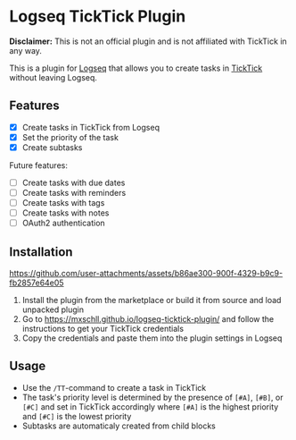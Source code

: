 # Logseq TickTick Plugin

**Disclaimer:** This is not an official plugin and is not affiliated with TickTick in any way.

This is a plugin for [Logseq](https://logseq.com/) that allows you to create tasks in [TickTick](https://ticktick.com/) without leaving Logseq.

## Features

- [x] Create tasks in TickTick from Logseq
- [x] Set the priority of the task
- [x] Create subtasks

Future features:

- [ ] Create tasks with due dates
- [ ] Create tasks with reminders
- [ ] Create tasks with tags
- [ ] Create tasks with notes
- [ ] OAuth2 authentication

## Installation

https://github.com/user-attachments/assets/b86ae300-900f-4329-b9c9-fb2857e64e05

1. Install the plugin from the marketplace or build it from source and load unpacked plugin
2. Go to <https://mxschll.github.io/logseq-ticktick-plugin/> and follow the instructions to get your TickTick credentials
3. Copy the credentials and paste them into the plugin settings in Logseq

## Usage

- Use the `/TT`-command to create a task in TickTick
- The task's priority level is determined by the presence of `[#A]`, `[#B]`, or `[#C]` and set in TickTick accordingly where `[#A]` is the highest priority and `[#C]` is the lowest priority
- Subtasks are automaticaly created from child blocks


